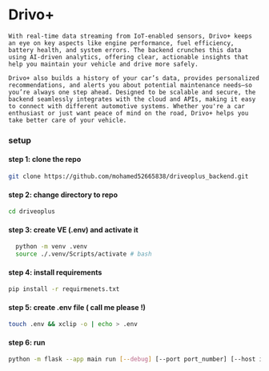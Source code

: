 # Drivo+
```Drivo+ is an open-source app built to keep your car in top shape by monitoring its health and diagnosing potential issues. At its core, the backend powers everything—collecting, processing, and analyzing data from your car’s On-Board Diagnostics (OBD) system. It goes beyond just reading error codes by using machine learning to assess performance, catch problems early, and even predict failures before they happen.
With real-time data streaming from IoT-enabled sensors, Drivo+ keeps an eye on key aspects like engine performance, fuel efficiency, battery health, and system errors. The backend crunches this data using AI-driven analytics, offering clear, actionable insights that help you maintain your vehicle and drive more safely.  

Drivo+ also builds a history of your car’s data, provides personalized recommendations, and alerts you about potential maintenance needs—so you’re always one step ahead. Designed to be scalable and secure, the backend seamlessly integrates with the cloud and APIs, making it easy to connect with different automotive systems. Whether you're a car enthusiast or just want peace of mind on the road, Drivo+ helps you take better care of your vehicle.
````
### setup
#### step 1: clone the repo
```bash
git clone https://github.com/mohamed52665838/driveoplus_backend.git
```
#### step 2: change directory to repo
```bash
cd driveoplus
```
#### step 3: create VE (.env) and activate it
```bash
  python -m venv .venv
  source ./.venv/Scripts/activate # bash
```

#### step 4: install requirements
```bash
pip install -r requirmenets.txt
```
#### step 5: create .env file ( call me please !)
```bash
touch .env && xclip -o | echo > .env
```
#### step 6: run
```bash
python -m flask --app main run [--debug] [--port port_number] [--host ip | hostname]
```
